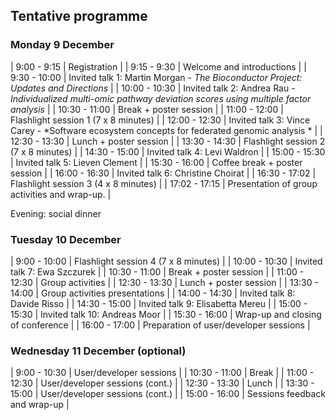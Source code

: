 ## Tentative programme

### Monday 9 December


| 9:00 - 9:15   | Registration                                                                                                     |
| 9:15 - 9:30   | Welcome and introductions                                                                                        |
| 9:30 - 10:00  | Invited talk 1: Martin Morgan - *The Bioconductor Project: Updates and Directions*                               |
| 10:00 - 10:30 | Invited talk 2: Andrea Rau - *Individualized multi-omic pathway deviation scores using multiple factor analysis* |
| 10:30 - 11:00 | Break + poster session                                                                                           |
| 11:00 - 12:00 | Flashlight session 1 (7 x 8 minutes)                                                                             |
| 12:00 - 12:30 | Invited talk 3: Vince Carey - *Software ecosystem concepts for federated genomic analysis *                      |
| 12:30 - 13:30 | Lunch  + poster session                                                                                          |
| 13:30 - 14:30 | Flashlight session 2 (7 x 8 minutes)                                                                             |
| 14:30 - 15:00 | Invited talk 4: Levi Waldron                                                                                     |
| 15:00 - 15:30 | Invited talk 5: Lieven Clement                                                                                   |
| 15:30 - 16:00 | Coffee break + poster session                                                                                    |
| 16:00 - 16:30 | Invited talk 6: Christine Choirat                                                                                |
| 16:30 - 17:02 | Flashlight session 3 (4 x 8 minutes)                                                                             |
| 17:02 - 17:15 | Presentation of group activities and wrap-up.                                                                    |

Evening: social dinner

### Tuesday 10 December

| 9:00 - 10:00  | Flashlight session 4 (7 x 8 minutes)   |
| 10:00 - 10:30 | Invited talk 7: Ewa Szczurek           |
| 10:30 - 11:00 | Break + poster session                 |
| 11:00 - 12:30 | Group activities                       |
| 12:30 - 13:30 | Lunch + poster session                 |
| 13:30 - 14:00 | Group activities presentations         |
| 14:00 - 14:30 | Invited talk 8: Davide Risso           |
| 14:30 - 15:00 | Invited talk 9: Elisabetta Mereu       |
| 15:00 - 15:30 | Invited talk 10: Andreas Moor          |
| 15:30 - 16:00 | Wrap-up and closing of conference      |
| 16:00 - 17:00 | Preparation of user/developer sessions |

### Wednesday 11 December (optional)

| 9:00 - 10:30  | User/developer sessions         |
| 10:30 - 11:00 | Break                           |
| 11:00 - 12:30 | User/developer sessions (cont.) |
| 12:30 - 13:30 | Lunch                           |
| 13:30 - 15:00 | User/developer sessions (cont.) |
| 15:00 - 16:00 | Sessions feedback and wrap-up   |

